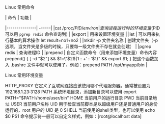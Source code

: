 Linux 常用命令

|      命令     | 功能 |

|---------------| ------|
|cat /proc/$PID/environ| 查询进程运行时的环境变量($PID可以用 `pgrep redis` 命令查询到) |
|export | 用来设置环境变量 |
|let | 可以用来执行基本的算术操作  let result=no1+no2 |
|mkdir -p 文件夹名称 | 创建文件夹（-p选项，当文件夹是多级的时候，只要每一级文件夹不存在就会创建） |
|pgrep redis | 查询进程ID |
|prepend | 自定义函数命令（用来添加环境变量）命令内容 prepend() { [ -d "$2"] && $1=\"$2\$\{$1:+':'\$$1\}\" && export $1; } 把这个函数加入 .bashrc 文件中就可以使用了。例如：prepend PATH /opt/myapp/bin |



Linux 常用环境变量

HTTP_PROXY  它定义了互联网连接应该使用哪个代理服务器。通常被设置为 192.168.1.23:3128
PATH 系统环境目录，添加新目录可以使用 export PATH="$PATH:/home/user/bin"
HOME 当前用户的运行目录
PWD 当前目录地址
USER 当前用户名称
UID  用于检查当前脚本是以超级用户还是普通用户的身份运行的，root 用户的 UID 是 0
SHELL 当前使用的shell类型，也可以使用 echo $0
PS1 命令提示符一般可以自定义样式，例如：[root@localhost data]